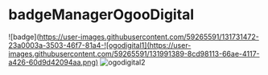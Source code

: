 # badgeManagerOgooDigital
![badge](https://user-images.githubusercontent.com/59265591/131731472-23a0003a-3503-46f7-81a4-![ogodigital1](https://user-images.githubusercontent.com/59265591/131991389-8cd98113-66ae-4117-a426-60d9d42094aa.png)
![ogodigital2](https://user-images.githubusercontent.com/59265591/131991391-94a6be96-1c1a-4129-9cfd-b87367a56d72.png)
